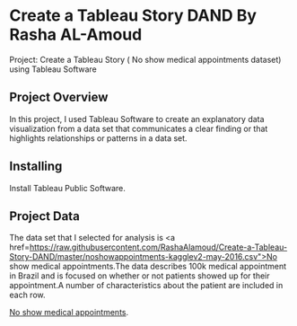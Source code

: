 # Create a Tableau Story DAND By Rasha AL-Amoud
Project: Create a Tableau Story ( No show medical appointments dataset) using Tableau Software
## Project Overview 
In this project, I used Tableau Software to create an explanatory data visualization from a data set that communicates a clear finding or that highlights relationships or patterns in a data set.
## Installing
Install Tableau Public Software.
## Project Data
The data set that I selected for analysis is  <a href=https://raw.githubusercontent.com/RashaAlamoud/Create-a-Tableau-Story-DAND/master/noshowappointments-kagglev2-may-2016.csv">No show medical appointments</a>.The data describes 100k medical appointment in Brazil and is focused on whether or not patients showed up for their appointment.A number of characteristics about the patient are included in each row.







 <a href="https://www.kaggle.com/joniarroba/noshowappointments">No show medical appointments</a>.
